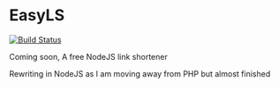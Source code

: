 # EasyLS
[![Build Status](https://ci.adamxp12.com/buildStatus/icon?job=easyls)](https://ci.adamxp12.com/job/easyls/)

Coming soon, A free NodeJS link shortener

Rewriting in NodeJS as I am moving away from PHP but almost finished

